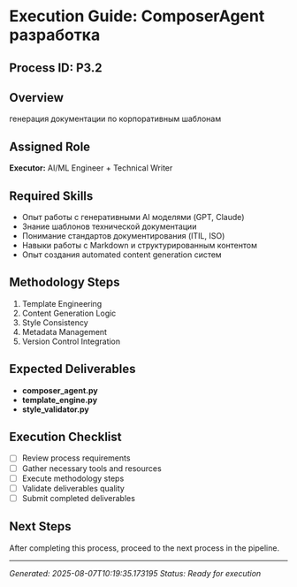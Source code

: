 # Execution Guide: ComposerAgent разработка

## Process ID: P3.2

## Overview
генерация документации по корпоративным шаблонам

## Assigned Role
**Executor:** AI/ML Engineer + Technical Writer

## Required Skills
- Опыт работы с генеративными AI моделями (GPT, Claude)
- Знание шаблонов технической документации
- Понимание стандартов документирования (ITIL, ISO)
- Навыки работы с Markdown и структурированным контентом
- Опыт создания automated content generation систем

## Methodology Steps
1. Template Engineering
2. Content Generation Logic
3. Style Consistency
4. Metadata Management
5. Version Control Integration

## Expected Deliverables
- **composer_agent.py**
- **template_engine.py**
- **style_validator.py**

## Execution Checklist
- [ ] Review process requirements
- [ ] Gather necessary tools and resources
- [ ] Execute methodology steps
- [ ] Validate deliverables quality
- [ ] Submit completed deliverables

## Next Steps
After completing this process, proceed to the next process in the pipeline.

---
*Generated: 2025-08-07T10:19:35.173195*
*Status: Ready for execution*
